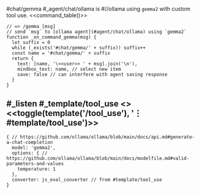 #chat/gemma #_agent/chat/ollama is #//ollama using `gemma2` with custom tool use.
<<command_table()>>
```js:js_removed
// => /gemma [msg]
// send `msg` to [ollama agent](#agent/chat/ollama) using `gemma2`
function _on_command_gemma(msg) {
  let suffix = 0
  while (_exists('#chat/gemma/' + suffix)) suffix++
  const name = '#chat/gemma/' + suffix
  return {
    text: [name, '\<<user>> ' + msg].join('\n'),
    mindbox_text: name, // select new item
    save: false // can interfere with agent saving response
  }
}
```
#_listen #_template/tool_use
<<system>> <<toggle(template('/tool_use'), '⋮ #template/tool_use')>>
---
```agent
{ // https://github.com/ollama/ollama/blob/main/docs/api.md#generate-a-chat-completion
  model: 'gemma2',
  options: { // https://github.com/ollama/ollama/blob/main/docs/modelfile.md#valid-parameters-and-values
    temperature: 1
  },
  converter: js_eval_converter // from #template/tool_use
}
```
